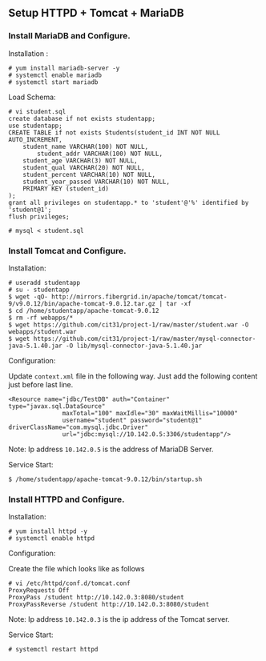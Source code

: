 ## Setup HTTPD + Tomcat + MariaDB

### Install MariaDB and Configure.

Installation :

```
# yum install mariadb-server -y
# systemctl enable mariadb
# systemctl start mariadb
```

Load Schema:

```
# vi student.sql
create database if not exists studentapp;
use studentapp;
CREATE TABLE if not exists Students(student_id INT NOT NULL AUTO_INCREMENT,
	student_name VARCHAR(100) NOT NULL,
        student_addr VARCHAR(100) NOT NULL,
	student_age VARCHAR(3) NOT NULL,
	student_qual VARCHAR(20) NOT NULL,
	student_percent VARCHAR(10) NOT NULL,
	student_year_passed VARCHAR(10) NOT NULL,
	PRIMARY KEY (student_id)
);
grant all privileges on studentapp.* to 'student'@'%' identified by 'student@1';
flush privileges;
```

```
# mysql < student.sql
```

### Install Tomcat and Configure.

Installation:

```
# useradd studentapp
# su - studentapp
$ wget -qO- http://mirrors.fibergrid.in/apache/tomcat/tomcat-9/v9.0.12/bin/apache-tomcat-9.0.12.tar.gz | tar -xf
$ cd /home/studentapp/apache-tomcat-9.0.12
$ rm -rf webapps/*
$ wget https://github.com/cit31/project-1/raw/master/student.war -O webapps/student.war
$ wget https://github.com/cit31/project-1/raw/master/mysql-connector-java-5.1.40.jar -O lib/mysql-connector-java-5.1.40.jar
```

Configuration:

Update `context.xml` file in the following way. Just add the following content just before last line.

```
<Resource name="jdbc/TestDB" auth="Container" type="javax.sql.DataSource"
               maxTotal="100" maxIdle="30" maxWaitMillis="10000"
               username="student" password="student@1" driverClassName="com.mysql.jdbc.Driver"
               url="jdbc:mysql://10.142.0.5:3306/studentapp"/>
```

Note: Ip address `10.142.0.5` is the address of MariaDB Server.

Service Start:

```
$ /home/studentapp/apache-tomcat-9.0.12/bin/startup.sh
```

### Install HTTPD and Configure.

Installation:

```
# yum install httpd -y
# systemctl enable httpd
```

Configuration:

Create the file which looks like as follows

```
# vi /etc/httpd/conf.d/tomcat.conf
ProxyRequests Off
ProxyPass /student http://10.142.0.3:8080/student
ProxyPassReverse /student http://10.142.0.3:8080/student
```
Note: Ip address `10.142.0.3` is the ip address of the Tomcat server.

Service Start:

```
# systemctl restart httpd
```
